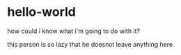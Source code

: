 # hello-world

how could i know what i'm going to do with it?

this person is so lazy that he doesnot leave anything here.
